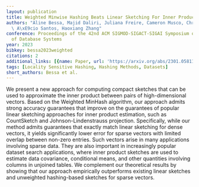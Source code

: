 ```yaml
---
layout: publication
title: Weighted Minwise Hashing Beats Linear Sketching For Inner Product Estimation
authors: "Aline Bessa, Majid Daliri, Juliana Freire, Cameron Musco, Christopher Musco,\
  \ A\xE9cio Santos, Haoxiang Zhang"
conference: Proceedings of the 42nd ACM SIGMOD-SIGACT-SIGAI Symposium on Principles
  of Database Systems
year: 2023
bibkey: bessa2023weighted
citations: 2
additional_links: [{name: Paper, url: 'https://arxiv.org/abs/2301.05811'}]
tags: [Locality Sensitive Hashing, Hashing Methods, Datasets]
short_authors: Bessa et al.
---
```

We present a new approach for computing compact sketches that can be used to
approximate the inner product between pairs of high-dimensional vectors. Based
on the Weighted MinHash algorithm, our approach admits strong accuracy
guarantees that improve on the guarantees of popular linear sketching
approaches for inner product estimation, such as CountSketch and
Johnson-Lindenstrauss projection. Specifically, while our method admits
guarantees that exactly match linear sketching for dense vectors, it yields
significantly lower error for sparse vectors with limited overlap between
non-zero entries. Such vectors arise in many applications involving sparse
data. They are also important in increasingly popular dataset search
applications, where inner product sketches are used to estimate data
covariance, conditional means, and other quantities involving columns in
unjoined tables. We complement our theoretical results by showing that our
approach empirically outperforms existing linear sketches and unweighted
hashing-based sketches for sparse vectors.